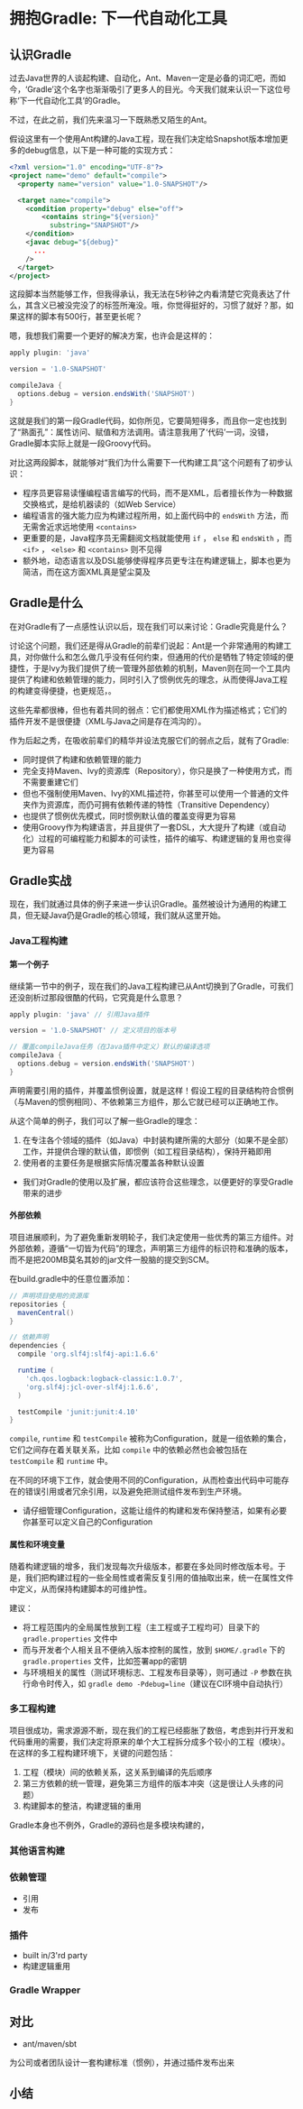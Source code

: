 # 拥抱Gradle: 下一代自动化工具

## 认识Gradle
过去Java世界的人谈起构建、自动化，Ant、Maven一定是必备的词汇吧，而如今，‘Gradle’这个名字也渐渐吸引了更多人的目光。今天我们就来认识一下这位号称‘下一代自动化工具’的Gradle。

不过，在此之前，我们先来温习一下既熟悉又陌生的Ant。

假设这里有一个使用Ant构建的Java工程，现在我们决定给Snapshot版本增加更多的debug信息，以下是一种可能的实现方式：

```xml
<?xml version="1.0" encoding="UTF-8"?>
<project name="demo" default="compile">
  <property name="version" value="1.0-SNAPSHOT"/>

  <target name="compile">
    <condition property="debug" else="off">
        <contains string="${version}"
          substring="SNAPSHOT"/>
    </condition>
    <javac debug="${debug}"
      ...
    />
  </target>
</project>
```

这段脚本当然能够工作，但我得承认，我无法在5秒钟之内看清楚它究竟表达了什么，其含义已被没完没了的标签所淹没。哦，你觉得挺好的，习惯了就好？那，如果这样的脚本有500行，甚至更长呢？

嗯，我想我们需要一个更好的解决方案，也许会是这样的：

```gradle
apply plugin: 'java'

version = '1.0-SNAPSHOT'

compileJava {
  options.debug = version.endsWith('SNAPSHOT')
}
```
这就是我们的第一段Gradle代码，如你所见，它要简短得多，而且你一定也找到了“熟面孔”：属性访问、赋值和方法调用。请注意我用了‘代码’一词，没错，Gradle脚本实际上就是一段Groovy代码。

对比这两段脚本，就能够对“我们为什么需要下一代构建工具”这个问题有了初步认识：

* 程序员更容易读懂编程语言编写的代码，而不是XML，后者擅长作为一种数据交换格式，是给机器读的（如Web Service）
* 编程语言的强大能力应为构建过程所用，如上面代码中的 `endsWith` 方法，而无需舍近求远地使用 `<contains>`
* 更重要的是，Java程序员无需翻阅文档就能使用 `if` ， `else` 和 `endsWith` ，而 `<if>` ， `<else>` 和 `<contains>` 则不见得
* 额外地，动态语言以及DSL能够使得程序员更专注在构建逻辑上，脚本也更为简洁，而在这方面XML真是望尘莫及

## Gradle是什么
在对Gradle有了一点感性认识以后，现在我们可以来讨论：Gradle究竟是什么？

讨论这个问题，我们还是得从Gradle的前辈们说起：Ant是一个非常通用的构建工具，对你做什么和怎么做几乎没有任何约束，但通用的代价是牺牲了特定领域的便捷性，于是Ivy为我们提供了统一管理外部依赖的机制，Maven则在同一个工具内提供了构建和依赖管理的能力，同时引入了惯例优先的理念，从而使得Java工程的构建变得便捷，也更规范，。

这些先辈都很棒，但也有着共同的弱点：它们都使用XML作为描述格式；它们的插件开发不是很便捷（XML与Java之间是存在鸿沟的）。

作为后起之秀，在吸收前辈们的精华并设法克服它们的弱点之后，就有了Gradle:

* 同时提供了构建和依赖管理的能力
* 完全支持Maven、Ivy的资源库（Repository），你只是换了一种使用方式，而不需要重建它们
* 但也不强制使用Maven、Ivy的XML描述符，你甚至可以使用一个普通的文件夹作为资源库，而仍可拥有依赖传递的特性（Transitive Dependency）
* 也提供了惯例优先模式，同时惯例默认值的覆盖变得更为容易
* 使用Groovy作为构建语言，并且提供了一套DSL，大大提升了构建（或自动化）过程的可编程能力和脚本的可读性，插件的编写、构建逻辑的复用也变得更为容易

## Gradle实战
现在，我们就通过具体的例子来进一步认识Gradle。虽然被设计为通用的构建工具，但无疑Java仍是Gradle的核心领域，我们就从这里开始。

### Java工程构建
#### 第一个例子
继续第一节中的例子，现在我们的Java工程构建已从Ant切换到了Gradle，可我们还没剖析过那段很酷的代码，它究竟是什么意思？

```gradle
apply plugin: 'java' // 引用Java插件

version = '1.0-SNAPSHOT' // 定义项目的版本号

// 覆盖compileJava任务（在Java插件中定义）默认的编译选项
compileJava {
  options.debug = version.endsWith('SNAPSHOT')
}
```
声明需要引用的插件，并覆盖惯例设置，就是这样！假设工程的目录结构符合惯例（与Maven的惯例相同）、不依赖第三方组件，那么它就已经可以正确地工作。

从这个简单的例子，我们可以了解一些Gradle的理念：

1. 在专注各个领域的插件（如Java）中封装构建所需的大部分（如果不是全部）工作，并提供合理的默认值，即惯例（如工程目录结构），保持开箱即用
2. 使用者的主要任务是根据实际情况覆盖各种默认设置

* 我们对Gradle的使用以及扩展，都应该符合这些理念，以便更好的享受Gradle带来的进步

#### 外部依赖
项目进展顺利，为了避免重新发明轮子，我们决定使用一些优秀的第三方组件。对外部依赖，遵循“一切皆为代码”的理念，声明第三方组件的标识符和准确的版本，而不是把200MB莫名其妙的jar文件一股脑的提交到SCM。

在build.gradle中的任意位置添加：

```gradle
// 声明项目使用的资源库
repositories {
  mavenCentral() 
}

// 依赖声明
dependencies {
  compile 'org.slf4j:slf4j-api:1.6.6'

  runtime (
    'ch.qos.logback:logback-classic:1.0.7',
    'org.slf4j:jcl-over-slf4j:1.6.6',
  )

  testCompile 'junit:junit:4.10'
}
```
`compile`, `runtime` 和 `testCompile` 被称为Configuration，就是一组依赖的集合，它们之间存在着关联关系，比如 `compile` 中的依赖必然也会被包括在 `testCompile` 和 `runtime` 中。

在不同的环境下工作，就会使用不同的Configuration，从而检查出代码中可能存在的错误引用或者冗余引用，以及避免把测试组件发布到生产环境。

* 请仔细管理Configuration，这能让组件的构建和发布保持整洁，如果有必要你甚至可以定义自己的Configuration

#### 属性和环境变量
随着构建逻辑的增多，我们发现每次升级版本，都要在多处同时修改版本号。于是，我们把构建过程的一些全局性或者需反复引用的值抽取出来，统一在属性文件中定义，从而保持构建脚本的可维护性。

建议：
* 将工程范围内的全局属性放到工程（主工程或子工程均可）目录下的 `gradle.properties` 文件中
* 而与开发者个人相关且不便纳入版本控制的属性，放到 `$HOME/.gradle` 下的 `gradle.properties` 文件，比如签署app的密钥
* 与环境相关的属性（测试环境标志、工程发布目录等），则可通过 `-P` 参数在执行命令时传入，如 `gradle demo -Pdebug=line`（建议在CI环境中自动执行）

### 多工程构建
项目很成功，需求源源不断，现在我们的工程已经膨胀了数倍，考虑到并行开发和代码重用的需要，我们决定将原来的单个大工程拆分成多个较小的工程（模块）。在这样的多工程构建环境下，关键的问题包括：

1. 工程（模块）间的依赖关系，这关系到编译的先后顺序
2. 第三方依赖的统一管理，避免第三方组件的版本冲突（这是很让人头疼的问题）
3. 构建脚本的整洁，构建逻辑的重用



Gradle本身也不例外，Gradle的源码也是多模块构建的，

### 其他语言构建

### 依赖管理

* 引用
* 发布

### 插件

* built in/3'rd party
* 构建逻辑重用

### Gradle Wrapper

## 对比

* ant/maven/sbt

为公司或者团队设计一套构建标准（惯例），并通过插件发布出来

## 小结
